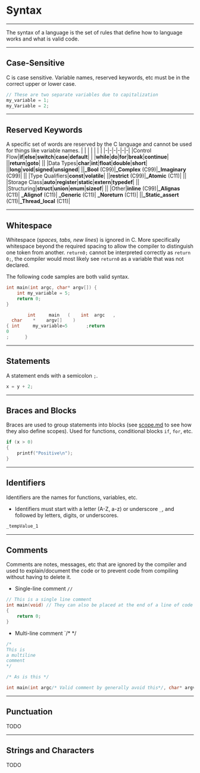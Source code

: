 # Syntax
---
The syntax of a language is the set of rules that define how to language works and what is valid code.

---

## Case-Sensitive
C is case sensitive. Variable names, reserved keywords, etc must be in the correct upper or lower case.
```c
// These are two separate variables due to capitalization
my_variable = 1; 
my_Variable = 2; 
```

---

## Reserved Keywords
A specific set of words are reserved by the C language and cannot be used for things like variable names.
| | | | | | |
|-|-|-|-|-|-|
|Control Flow|**if**|**else**|**switch**|**case**|**default**|
|            |**while**|**do**|**for**|**break**|**continue**|
||**return**|**goto**|
||
|Data Types|**char**|**int**|**float**|**double**|**short**|
||**long**|**void**|**signed**|**unsigned**|
||**_Bool** (C99)|**_Complex** (C99)|**_Imaginary** (C99)|
||
|Type Qualifiers|**const**|**volatile**|
||**restrict** (C99)|**_Atomic** (C11)|
||
|Storage Class|**auto**|**register**|**static**|**extern**|**typedef**|
||
|Structuring|**struct**|**union**|**enum**|**sizeof**|
||
|Other|**inline** (C99)|**_Alignas** (C11)| **_Alignof** (C11)| **_Generic** (C11)| **_Noreturn** (C11)|
||**_Static_assert** (C11)|**_Thread_local** (C11)|

---

## Whitespace
Whitespace (*spaces, tabs, new lines*) is ignored in C. More specifically whitespace beyond the required spacing to allow the compiler to distinguish one token from another. `return0;` cannot be interpreted correctly as `return 0;`, the compiler would most likely see `return0` as a variable that was not declared.

The following code samples are both valid syntax.
```c
int main(int argc, char* argv[]) {
    int my_variable = 5;
    return 0;
}
```
```c
        int     main   (    int  argc   ,
  char    *    argv[]    )
{ int     my_variable=5       ;return 
0
;      }
```

---

## Statements
A statement ends with a semicolon `;`. 
```c
x = y + 2;
```
---
## Braces and Blocks
Braces are used to group statements into blocks (see [scope.md](./scope.md) to see how they also define scopes). Used for functions, conditional blocks `if`, `for`, etc.
```c
if (x > 0)
{
    printf("Positive\n");
}
```
---
## Identifiers
Identifiers are the names for functions, variables, etc.
- Identifiers must start with a letter (A-Z, a-z) or underscore `_`, and followed by letters, digits, or underscores.
```c
_tempValue_1
```
---
## Comments
Comments are notes, messages, etc that are ignored by the compiler and used to explain/document the code or to prevent code from compiling without having to delete it.
- Single-line comment `//`
```c
// This is a single line comment
int main(void) // They can also be placed at the end of a line of code
{
    return 0;
}
```
- Multi-line comment `/* */
```c
/*
This is 
a multiline 
comment
*/

/* As is this */

int main(int argc/* Valid comment by generally avoid this*/, char* argv[]) { return 0; }
```
---
## Punctuation
TODO

---
## Strings and Characters
TODO